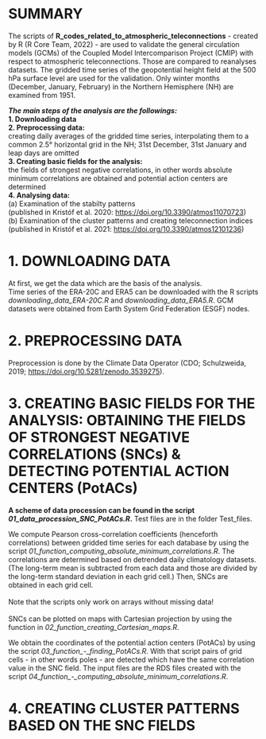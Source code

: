 # SUMMARY

The scripts of **R_codes_related_to_atmospheric_teleconnections** - created by R (R Core Team, 2022) - are used to validate the general circulation models (GCMs) of the Coupled Model Intercomparison Project (CMIP) with respect to atmospheric teleconnections. Those are compared to reanalyses datasets. The gridded time series of the geopotential height field at the 500 hPa surface level are used for the validation. Only winter months (December, January, February) in the Northern Hemisphere (NH) are examined from 1951.

***The main steps of the analysis are the followings:***<br>
**1. Downloading data**<br>
**2. Preprocessing data:**<br> creating daily averages of the gridded time series, interpolating them to a common 2.5° horizontal grid in the NH; 31st December, 31st January and leap days are omitted<br>
**3. Creating basic fields for the analysis:**<br> the fields of strongest negative correlations, in other words absolute minimum correlations are obtained and potential action centers are determined<br>
**4. Analysing data:** <br>
   (a) Examination of the stabilty patterns <br>
       (published in Kristóf et al. 2020: https://doi.org/10.3390/atmos11070723) <br>
   (b) Examination of the cluster patterns and creating teleconnection indices <br>
       (published in Kristóf et al. 2021: https://doi.org/10.3390/atmos12101236)
 
# 1. DOWNLOADING DATA
At first, we get the data which are the basis of the analysis. <br>
Time series of the ERA-20C and ERA5 can be downloaded with the R scripts *downloading_data_ERA-20C.R* and *downloading_data_ERA5.R*.
GCM datasets were obtained from Earth System Grid Federation (ESGF) nodes.


# 2. PREPROCESSING DATA
Preprocession is done by the Climate Data Operator (CDO; Schulzweida, 2019; https://doi.org/10.5281/zenodo.3539275).

# 3. CREATING BASIC FIELDS FOR THE ANALYSIS: OBTAINING THE FIELDS OF STRONGEST NEGATIVE CORRELATIONS (SNCs) & DETECTING POTENTIAL ACTION CENTERS (PotACs)

**A scheme of data procession can be found in the script *01_data_procession_SNC_PotACs.R*.**
Test files are in the folder Test_files.

We compute Pearson cross-correlation coefficients (henceforth correlations) between gridded time series for each database by using the script *01_function_computing_absolute_minimum_correlations.R*. The correlations are determined based on detrended daily climatology datasets. (The long-term mean is subtracted from each data and those are divided by the long-term standard deviation in each grid cell.) Then, SNCs are obtained in each grid cell. <br>
<br>
Note that the scripts only work on arrays without missing data! <br>
<br>
SNCs can be plotted on maps with Cartesian projection by using the function in *02_function_creating_Cartesian_maps.R*.

We obtain the coordinates of the potential action centers (PotACs) by using the script *03_function_-_finding_PotACs.R*.
With that script pairs of grid cells - in other words poles - are detected which have the same correlation value in the SNC field.
The input files are the RDS files created with the script *04_function_-_computing_absolute_minimum_correlations.R*.


# 4. CREATING CLUSTER PATTERNS BASED ON THE SNC FIELDS

